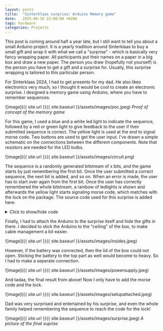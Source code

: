 ```yaml
---
layout: posts
title:  "Sinterklaas surprise: Arduino Memory game"
date:   2025-06-16 22:00:00 +0200
tags: hardware 
categories: Projects
---
```


This post is coming around half a year late, but I still want to tell you about a small Arduino project. It is a yearly tradition around Sinterklaas to buy a small gift and wrap it with what we call a "surprise" - which is basically very fancy wrapping paper. All participants put their names on a paper in a big box and draw a new paper. The person you draw (hopefully not yourself) is the person you have to get a gift and a surprise for. Usually, this surprise wrapping is tailored to this particular person.

For Sinterklaas 2024, I had to get presents for my dad. He also likes electronics very much, so I thought it would be cool to create an electronic surprise. I designed a memory game using Arduino, where you have to remember sequences.

![image]({{ site.url }}{{ site.baseurl }}/assets/images/poc.jpeg)
<i>Proof of concept of the memory game</i>

For this game, I used a blue and a white led light to indicate the sequence, followed by a red or green light to give feedback to the user if their submitted sequence is correct. The yellow light is used at the end to signal morse code. Two buttons are used to get the user input. I've drawn a simple schematic on the connections between the different components. Note that resistors are needed for the LED bulbs.

![image]({{ site.url }}{{ site.baseurl }}/assets/images/circuit.png)


The sequence is a randomly generated bitstream of x bits, and the game starts by just remembering the first bit. Once the user submitted a correct sequence, the next bit is added, and so on. When an error is made, the user has to start over again from the first bit. Once the user has correctly remembered the whole bitstream, a rainbow of ledlights is shown and afterwards the yellow light starts signaling morse code, which matches with the lock on the package. The source code used for this surprise is added here:


<details>
<summary>Click to show/hide code</summary>
{% highlight python %}

const int blue_ledpin = 7;
const int white_ledpin = 4;
const int yellow_ledpin = 9;
const int green_ledpin = 5;
const int red_ledpin = 3;

const int blue_buttonpin = 2;
const int white_buttonpin = 8;

  // random seed for sequence
const int seed = 124;
const int sequence_length = 10;
int sequence[sequence_length];

const int morse1[5] = {0,0,0,0,1};
const int morse2[5] = {1,1,0,0,0};
const int morse3[5] = {0,0,0,0,0}; 

void setup() {
  // put your setup code here, to run once:
  // Initialise leds
  Serial.begin(9600);

  pinMode(blue_ledpin,OUTPUT);
  pinMode(blue_buttonpin,INPUT_PULLUP);

  pinMode(white_ledpin,OUTPUT);
  pinMode(white_buttonpin,INPUT_PULLUP);

  pinMode(red_ledpin,OUTPUT);
  pinMode(green_ledpin,OUTPUT);
  pinMode(yellow_ledpin,OUTPUT);


  // Create sequence

  randomSeed(seed);

  for(int i = 0; i < sequence_length; i++)
  {
    int value = random(0, 2);
    sequence[i] = value;
  }


}

void play_game(){
  bool finished = false;
  int count = 1;

    
    while(count <= sequence_length)
    {

      bool seq_succesful = play_sequence(count);

      if(seq_succesful)
      {
        delay(250);
        digitalWrite(green_ledpin, HIGH);
        delay(1000);
        digitalWrite(green_ledpin, LOW);
        count++;
        delay(1000);
      }
      else
      {
        delay(250);
        digitalWrite(red_ledpin, HIGH);
        delay(1000);
        digitalWrite(red_ledpin, LOW);
        count = 1;
        delay(1000);
      }

      // Serial.print(count);
      // if(count == sequence_length+1)
      // {
      //   Serial.print("Finished");
      //   finished=true;
      // }
      
    }
    

  get_flag();
}

bool play_sequence(int length)
{
  // Shine leds
  for(int j = 0; j < length; j++)
  {
    if(sequence[j] == 0)
    {
      digitalWrite(blue_ledpin, HIGH);
      delay(500);
      digitalWrite(blue_ledpin, LOW);
      delay(500);
    }
    if(sequence[j] == 1)
    {
      digitalWrite(white_ledpin, HIGH);
      delay(500);
      digitalWrite(white_ledpin, LOW);
      delay(500);
    }
  }

  // Check userinput
  int button_presses = 0;

  int user_sequence[length];

  while(button_presses < length)
  {
    if (digitalRead(blue_buttonpin) == LOW)  
      {
        user_sequence[button_presses] = 0; 
        button_presses++;                
        delay(250);                       
      }
    if (digitalRead(white_buttonpin) == LOW)  
      {
        user_sequence[button_presses] = 1;         
        button_presses++;        
        delay(250);                       
      }
  }


  bool succesful = true;

  for(int i = 0; i < length; i++)
  {
    if(user_sequence[i] != sequence[i])
    {
        succesful = false;
    }
  }

  return succesful;
}


void get_flag()
{
  happy_leds();
  while(true)
  {
    start_sequence_flag();
    delay(3000);
    flash_led(morse1);
    delay(3000);
    flash_led(morse2);
    delay(3000);
    flash_led(morse3);
    delay(3000);
  }

}

void happy_leds()
{

  int blink_count = 10;
  for(int i = 0 ;i <blink_count; i++)
  {
    digitalWrite(green_ledpin, HIGH);
    delay(100);
    digitalWrite(green_ledpin, LOW);
    delay(100);
  }

  int wave_count = 5;
  for(int i = 0; i < wave_count; i++){
    digitalWrite(blue_ledpin, HIGH);
    delay(100);
    digitalWrite(blue_ledpin, LOW);
    delay(100);
    digitalWrite(red_ledpin, HIGH);
    delay(100);
    digitalWrite(red_ledpin, LOW);
    delay(100);
    digitalWrite(green_ledpin, HIGH);
    delay(100);
    digitalWrite(green_ledpin, LOW);
    delay(100);
    digitalWrite(white_ledpin, HIGH);
    delay(100);
    digitalWrite(white_ledpin, LOW);
    delay(100);
  }

}

void flash_led(int morse[])
{
  for(int i = 0; i < 5; i++)
  {
    if(morse[i] == 0)
    {
      digitalWrite(yellow_ledpin, HIGH);
      delay(500);
      digitalWrite(yellow_ledpin, LOW);
      delay(500);
    }
    if(morse[i] == 1)
    {
      digitalWrite(yellow_ledpin, HIGH);
      delay(2000);
      digitalWrite(yellow_ledpin, LOW);
      delay(500);
    }
  }
}

void start_sequence_flag()
{
    digitalWrite(green_ledpin, HIGH);
    delay(1000);
    digitalWrite(green_ledpin, LOW);
}

void loop() {

  if (digitalRead(blue_buttonpin) == LOW) {
    delay(1000);
    play_game();
  }
}

{% endhighlight %}
</details>



Finally, I had to attach the Arduino to the surprise itself and hide the gifts in there. I decided to stick the Arduino to the "ceiling" of the box, to make cable management a bit easier. 

![image]({{ site.url }}{{ site.baseurl }}/assets/images/insides.jpeg)


However, if the battery was connected, then the lid of the box could not open. Sticking the battery to the top part as well would become to heavy. So I had to make a seperate connection. 

![image]({{ site.url }}{{ site.baseurl }}/assets/images/powersupply.jpeg)

And tadaa, the final result from above! Now I only have to add the morse code and the lock.

![image]({{ site.url }}{{ site.baseurl }}/assets/images/setupattached.jpeg)


Dad was very surprised and entertained by his surprise, and even the whole family helped remembering the sequence to reach the code for the lock! 

![image]({{ site.url }}{{ site.baseurl }}/assets/images/surprise.jpeg)
<i>A picture of the final suprise</i>